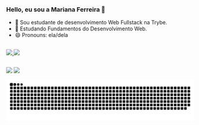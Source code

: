 ### Hello, eu sou a Mariana Ferreira 👋

- 🔭 Sou estudante de desenvolvimento Web Fullstack na Trybe.
- 🌱 Estudando Fundamentos do Desenvolvimento Web.
- 😄 Pronouns: ela/dela

##

<div>
  <a href="https://github.com/marianasdf">
  <img height="180em" src="https://github-readme-stats.vercel.app/api?username=marianasdf&show_icons=true&theme=dracula&include_all_commits=true&count_private=true"/>
  <img height="180em" src="https://github-readme-stats.vercel.app/api/top-langs/?username=marianasdf&layout=compact&langs_count=7&theme=dracula"/>
</div>

##
<div>
<a href="https://https://www.linkedin.com/in/mariana-souza-b3709212a/" target="_blank"><img src="https://img.shields.io/badge/-LinkedIn-%230077B5?style=for-the-badge&logo=linkedin&logoColor=white" target="_blank"></a> 
 <a href="https://www.instagram.com/marianasdfs/" target="_blank"><img src="https://img.shields.io/badge/-Instagram-%23E4405F?style=for-the-badge&logo=instagram&logoColor=white" target="_blank"></a>
  
  
![Snake animation](https://github.com/marianasdf/marianasdf/blob/output/github-contribution-grid-snake.svg)
</div>
